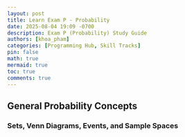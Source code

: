 ```yaml
---
layout: post
title: Learn Exam P - Probability
date: 2025-08-04 19:09 -0700
description: Exam P (Probability) Study Guide
authors: [khoa_pham]
categories: [Programming Hub, Skill Tracks]
pin: false
math: true
mermaid: true
toc: true
comments: true
---
```



## General Probability Concepts

### Sets, Venn Diagrams, Events, and Sample Spaces